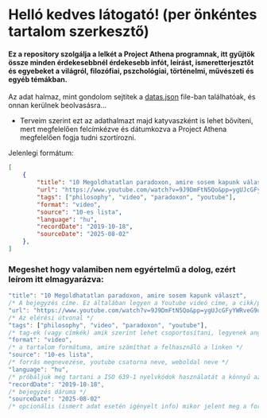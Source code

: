 # Helló kedves látogató! (per önkéntes tartalom szerkesztő)

#### Ez a repository szolgálja a lelkét a Project Athena programnak, itt gyűjtök össze minden érdekesebbnél érdekesebb infót, leírást, ismeretterjesztőt és egyebeket a világról, filozófiai, pszchológiai, történelmi, művészeti és egyéb témákban.

Az adat halmaz, mint gondolom sejtitek a [datas.json](datas.json) file-ban találhatóak, és onnan kerülnek beolvasásra...
- Terveim szerint ezt az adathalmazt majd katyvaszként is lehet bővíteni, mert megfelelően felcímkézve és dátumkozva a Project Athena megfelelően fogja tudni szortírozni.

Jelenlegi formátum:
```json
[
    {
        "title": "10 Megoldhatatlan paradoxon, amire sosem kapunk választ", 
        "url": "https://www.youtube.com/watch?v=9J9DmFtN5Qo&pp=ygUJcGFyYWRveG9u",
        "tags": ["philosophy", "video", "paradoxon", "youtube"],
        "format": "video",
        "source": "10-es lista",
        "language": "hu",
        "recordDate": "2019-10-18",
        "sourceDate": "2025-08-02"
    },
]
```
### Megeshet hogy valamiben nem egyértelmű a dolog, ezért leírom itt elmagyarázva:
```js
"title": "10 Megoldhatatlan paradoxon, amire sosem kapunk választ",  
/* A bejegyzés címe. Ez általában legyen a Youtube videó címe, a cikk/poszt címe, illetve ha nincs, akkor valamikomolyan vehető címet adjunk neki */
"url": "https://www.youtube.com/watch?v=9J9DmFtN5Qo&pp=ygUJcGFyYWRveG9u", 
/* Az elérési útvonal */
"tags": ["philosophy", "video", "paradoxon", "youtube"],
/* tag-ek (vagy címkék) amik szerint lehet csoportosítani, legyenek angol slug megnevezések, amikhez tudunk majd forításokat rendelni a későbbiekben*/
"format": "video",
/* a tartalom formátuma, amire számíthat a felhasználó a linken */
"source": "10-es lista",
/* forrás megnevezése, youtube csatorna neve, weboldal neve */
"language": "hu",
/* próbáljuk meg tartani a ISO 639-1 nyelvkódok használatát a könnyű azonosítás érdekében */
"recordDate": "2019-10-18",
/* bejegyzés dáruma */
"sourceDate": "2025-08-02"
/* opcionális (ismert adat esetén igényelt info) mikor jelent meg a forrás */
```